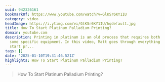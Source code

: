 ```yaml
---
uuid: 942326161
bookmarkOf: https://www.youtube.com/watch?v=GlKSr6KY1IU
category: video
headImage: https://i.ytimg.com/vi/GlKSr6KY1IU/hqdefault.jpg
title: How To Start Platinum Palladium Printing?
domain: youtube.com
description: Printing in platinum is an old process that requires both skills and
  some specific equipment. In this video, Matt goes through everything for you to
  start pr...
tags: []
date: '2025-01-10T19:31:46.521Z'
highlights: How To Start Platinum Palladium Printing?
---
```




> How To Start Platinum Palladium Printing?

